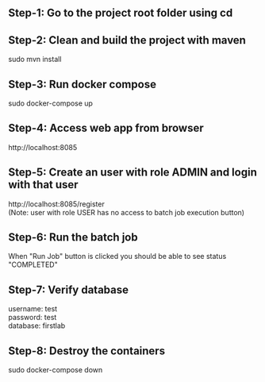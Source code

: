 Step-1: Go to the project root folder using cd
---

Step-2: Clean and build the project with maven
---
sudo mvn install

Step-3: Run docker compose
---
sudo docker-compose up

Step-4: Access web app from browser
---
http://localhost:8085

Step-5: Create an user with role ADMIN and login with that user
---
http://localhost:8085/register
<br/>
(Note: user with role USER has no access to batch job execution button)

Step-6: Run the batch job
---
When "Run Job" button is clicked you should be able to see status "COMPLETED"

Step-7: Verify database
---
username: test 
<br/>
password: test 
<br/>
database: firstlab

Step-8: Destroy the containers
---
sudo docker-compose down